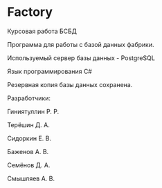 ﻿# Factory
Курсовая работа БСБД

Программа для работы с базой данных фабрики.

Используемый сервер базы данных - PostgreSQL

Язык программирования C#

Резервная копия базы данных сохранена.

Разработчики:


Гиниятуллин Р. Р.

Терёшин Д. А.

Сидоркин Е. В.

Баженов А. В.

Семёнов Д. А.

Смышляев А. В.
